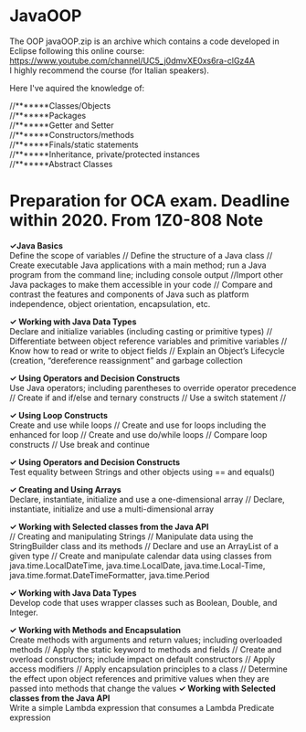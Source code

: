 # JavaOOP
The OOP javaOOP.zip is an archive which contains a code developed in Eclipse following this online course:</br>
https://www.youtube.com/channel/UC5_j0dmvXE0xs6ra-clGz4A</br>
I highly recommend the course (for Italian speakers). </br>

Here I've aquired the knowledge of:</br>

//*******Classes/Objects</br>
//*******Packages</br>
//*******Getter and Setter</br> 
//*******Constructors/methods</br>
//*******Finals/static statements</br>
//*******Inheritance, private/protected instances</br>
//*******Abstract Classes</br>


# Preparation for OCA exam. Deadline within 2020. From 1Z0-808 Note

<b>✓Java Basics </b></br>
Define the scope of variables // Define the structure of a Java class // Create executable Java applications with a main method; run a Java program from the command line; including console output //Import other Java packages to make them accessible in your code // Compare and contrast the features and components of Java such as platform independence, object orientation, encapsulation, etc.  </br>

<b> ✓ Working with Java Data Types  </b></br>
Declare and initialize variables (including casting or primitive types) // Differentiate between object reference variables and primitive variables // Know how to read or write to object fields // Explain an Object’s Lifecycle (creation, “dereference reassignment” and garbage collection 

<b> ✓ Using Operators and Decision Constructs </b> </br>
Use Java operators; including parentheses to override operator precedence // Create if and if/else and ternary constructs // Use a switch statement //

<b>✓ Using Loop Constructs </b></br>
Create and use while loops // Create and use for loops including the enhanced for loop // Create and use do/while loops // Compare loop constructs // Use break and continue</br>

<b>✓ Using Operators and Decision Constructs</b></br>
Test equality between Strings and other objects using == and equals() </br>

<b>✓ Creating and Using Arrays</b></br>
Declare, instantiate, initialize and use a one-dimensional array // Declare, instantiate, initialize and use a multi-dimensional array

<b>✓ Working with Selected classes from the Java API</b></br>
// Creating and manipulating Strings // Manipulate data using the StringBuilder class and its methods // Declare and use an ArrayList of a given type // Create and manipulate calendar data using classes from java.time.LocalDateTime, java.time.LocalDate, java.time.Local-Time, java.time.format.DateTimeFormatter, java.time.Period

<b>✓ Working with Java Data Types</b></br>
Develop code that uses wrapper classes such as Boolean, Double, and Integer.

<b>✓ Working with Methods and Encapsulation</b></br>
Create methods with arguments and return values; including overloaded methods // Apply the static keyword to methods and fields // Create and overload constructors; include impact on default constructors // Apply access modifiers // Apply encapsulation principles to a class // Determine the effect upon object references and primitive
values when they are passed into methods that change the values
<b>✓ Working with Selected classes from the Java API</b></br>
Write a simple Lambda expression that consumes a Lambda Predicate expression
